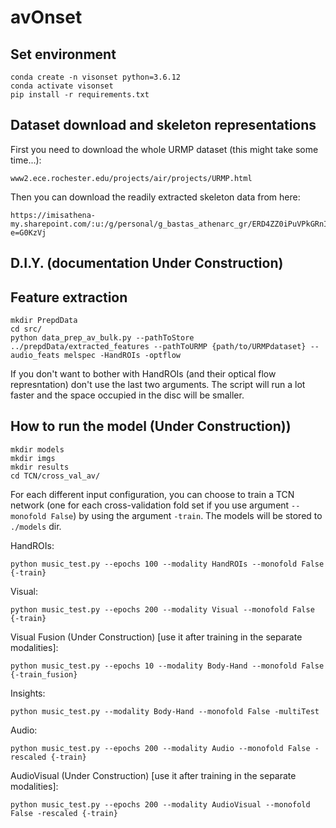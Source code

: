 # avOnset

## Set environment

```
conda create -n visonset python=3.6.12
conda activate visonset
pip install -r requirements.txt
```
## Dataset download and skeleton representations

First you need to download the whole URMP dataset (this might take some time...):

```
www2.ece.rochester.edu/projects/air/projects/URMP.html
```

Then you can download the readily extracted skeleton data from here:
```
https://imisathena-my.sharepoint.com/:u:/g/personal/g_bastas_athenarc_gr/ERD4ZZ0iPuVPkGRnIWC1qd4BPYoxCj3NSg2qJBPTUiyFBw?e=G0KzVj
```

## D.I.Y. (documentation Under Construction)


<!-- If you want to extract the skeletons yourself, you need to dowload OpenPose and run it for each multi-instrument video-performance. This is easier to achieve from Windows os. First, we download openpose from this link https://github.com/CMU-Perceptual-Computing-Lab/openpose/releases and we run openpose/models/getModels.bat. Next we run ```openpose/bin/OpenPoseDemo.exe``` for multiple videos using the script below (run inside the ```openpose/``` dir) to get the poses in the form of json files and videos:

```
python path\to\avOnset\src\run_multiple_openpose.py --pathToData path\to\dataset --poly {True,False}
```

Then run:
```
python crop_videos.py --pathToData path/to/data
``` -->


## Feature extraction

```
mkdir PrepdData
cd src/
python data_prep_av_bulk.py --pathToStore ../prepdData/extracted_features --pathToURMP {path/to/URMPdataset} --audio_feats melspec -HandROIs -optflow
```
If you don't want to bother with HandROIs (and their optical flow represntation) don't use the last two arguments. The script will run a lot faster and the space occupied in the disc will be smaller.

## How to run the model (Under Construction))


```
mkdir models
mkdir imgs
mkdir results
cd TCN/cross_val_av/
```


For each different input configuration, you can choose to train a TCN network (one for each cross-validation fold set if you use argument ```--monofold False```) by using the argument ```-train```. The models will be stored to ```./models``` dir.



HandROIs:
```
python music_test.py --epochs 100 --modality HandROIs --monofold False {-train}
```
Visual:
```
python music_test.py --epochs 200 --modality Visual --monofold False {-train}
```
Visual Fusion (Under Construction) [use it after training in the separate modalities]:
```
python music_test.py --epochs 10 --modality Body-Hand --monofold False {-train_fusion}
```
Insights:
```
python music_test.py --modality Body-Hand --monofold False -multiTest
```
Audio:
```
python music_test.py --epochs 200 --modality Audio --monofold False -rescaled {-train}
```
AudioVisual (Under Construction) [use it after training in the separate modalities]:
```
python music_test.py --epochs 200 --modality AudioVisual --monofold False -rescaled {-train}
```